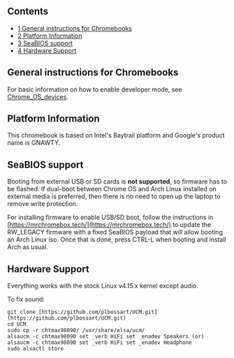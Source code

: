 ## Contents

*   [1 General instructions for Chromebooks](#General_instructions_for_Chromebooks)
*   [2 Platform Information](#Platform_Information)
*   [3 SeaBIOS support](#SeaBIOS_support)
*   [4 Hardware Support](#Hardware_Support)

## General instructions for Chromebooks

For basic information on how to enable developer mode, see [Chrome_OS_devices](/index.php/Chrome_OS_devices "Chrome OS devices").

## Platform Information

This chromebook is based on Intel's Baytrail platform and Google's product name is GNAWTY.

## SeaBIOS support

Booting from external USB or SD cards is **not supported**, so firmware has to be flashed. If dual-boot between Chrome OS and Arch Linux installed on external media is preferred, then there is no need to open up the laptop to remove write protection.

For installing firmware to enable USB/SD boot, follow the instructions in [https://mrchromebox.tech/](https://mrchromebox.tech/) to update the RW_LEGACY firmware with a fixed SeaBIOS payload that will allow booting an Arch Linux iso. Once that is done, press CTRL-L when booting and install Arch as usual.

## Hardware Support

Everything works with the stock Linux v4.15.x kernel except audio.

To fix sound:

```
git clone [https://github.com/plbossart/UCM.git](https://github.com/plbossart/UCM.git)
cd UCM
sudo cp -r chtmax98090/ /usr/share/alsa/ucm/
alsaucm -c chtmax98090 set _verb HiFi set _enadev Speakers (or)
alsaucm -c chtmax98090 set _verb HiFi set _enadev Headphone
sudo alsactl store

```